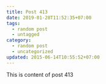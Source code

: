 ```yaml
---
title: Post 413
date: 2019-01-28T11:52:35+07:00
tags:
  - random post
  - untagged
category:
  - random post
  - uncategorized
updated: 2015-06-14T10:55:52+07:00
---
```

This is content of post 413